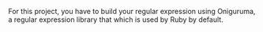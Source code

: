 For this project, you have to build your regular expression using Oniguruma, a regular expression library that which is used by Ruby by default.
